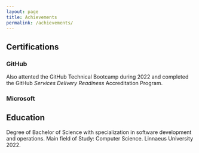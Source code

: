 ```yaml
---
layout: page
title: Achievements
permalink: /achievements/
---
```



## Certifications

### GitHub

<div data-iframe-width="150" data-iframe-height="270" data-share-badge-id="7c1ceccb-7fb3-40dc-834f-8f079ba1dd62" data-share-badge-host="https://www.credly.com"></div><script type="text/javascript" async src="//cdn.credly.com/assets/utilities/embed.js"></script>

<div data-iframe-width="150" data-iframe-height="270" data-share-badge-id="188792a4-6182-45a5-bce0-a231ed4f8855" data-share-badge-host="https://www.credly.com"></div><script type="text/javascript" async src="//cdn.credly.com/assets/utilities/embed.js"></script>

<div data-iframe-width="150" data-iframe-height="270" data-share-badge-id="fe3b0210-e191-42c9-b6e6-7edabb975c5d" data-share-badge-host="https://www.credly.com"></div><script type="text/javascript" async src="//cdn.credly.com/assets/utilities/embed.js"></script>

Also attented the GitHub Technical Bootcamp during 2022 and completed the GitHub *Services Delivery Readiness* Accreditation Program.

### Microsoft

<div data-iframe-width="150" data-iframe-height="270" data-share-badge-id="4a5a6b90-fad6-4ba8-b5f7-ca0796316cb6" data-share-badge-host="https://www.credly.com"></div><script type="text/javascript" async src="//cdn.credly.com/assets/utilities/embed.js"></script>

## Education

Degree of Bachelor of Science with specialization in software development and operations. Main field of Study: Computer Science. Linnaeus University 2022.